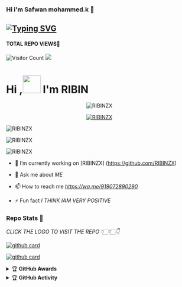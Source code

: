 
### Hi i'm Safwan mohammed.k 👋

## [![Typing SVG](https://readme-typing-svg.herokuapp.com?font=Lemon+milk&color=F7000&lines=Hi...++im+safu;Welcome+to+my+profile;full+stack+developer)]( https://safu1234.github.io/apj1/)
#### TOTAL REPO VIEWS📍
![Visitor Count](https://profile-counter.glitch.me/RIBINZX/count.svg)
<img src=https://github.com/Safu1234/apj1/assets/131651767/3ada75d8-9169-4079-85b3-438144ceed0e)>

# Hi ,<a href="Hey"><img src="https://raw.githubusercontent.com/TOXIC-DEVIL/TOXIC-DEVIL/TOXIC-DEVIL-OFFICIAL/media/Hi.gif" width="48px"></a> I'm RIBIN&nbsp;



<p align="center"> <img src="https://komarev.com/ghpvc/?username=RIBINZX&label=Profile%20views&color=0e75b6&style=flat" alt="RIBINZX" /> </p>


<p align="center"> <a href="https://github.com/ryo-ma/github-profile-trophy"><img src="https://github-profile-trophy.vercel.app/?username=RIBINZX" alt="RIBINZX" /></a> </p>

<p align="center">
<p><img align="center" src="https://github-readme-stats.vercel.app/api/top-langs?username=RIBINZX&show_icons=true&theme=dark&locale=en&layout=compact" alt="RIBINZX" /></p>

<p align="center">
<p><img align="center" src="https://github-readme-stats.vercel.app/api?username=RIBINZX&show_icons=true&theme=dark&locale=en" alt="RIBINZX" /></p>

<p><img align="center" src="https://github-readme-streak-stats.herokuapp.com/?user=RIBINZX&theme=dark" alt="RIBINZX" /></p>
</p>

- 🔭 I’m currently working on [RIBINZX] (https://github.com/RIBINZX)

- 💬 Ask me about *ME*

- 📫 How to reach me *https://wa.me/919072890290*

- ⚡️ Fun fact *I THINK IAM VERY POSITIVE*


### Repo Stats 🔭

*CLICK THE LOGO TO VISIT THE REPO 👇🏻👇🏻👇*


[![github card](https://github-readme-stats.vercel.app/api/pin/?username=RIBINZX&repo=RIBINZX&theme=dark)](https://github.com/RIBINZX)




[![github card](https://github-readme-stats.vercel.app/api/pin/?username=RIBINZX&repo=RIBINZX&theme=dark)](https://github.com/RIBINZX)




<details>
    <summary>&#127942 <b>GitHub Awards</b></summary><br/>

![Github Trophy](https://github-profile-trophy.vercel.app/?username=RIBINZX)

</details>

<details>
    <summary>&#127942 <b>GitHub Activity</b></summary><br/>

